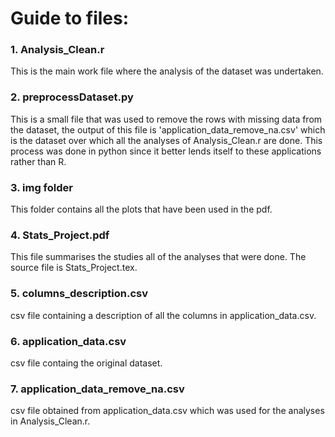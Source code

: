 # Guide to files:
### 1. Analysis_Clean.r
This is the main work file where the analysis of the dataset was undertaken.

### 2. preprocessDataset.py
This is a small file that was used to remove the rows with missing data from the dataset, the output of this file is 'application_data_remove_na.csv' which is the dataset over which all the analyses of Analysis_Clean.r are done.
This process was done in python since it better lends itself to these applications rather than R.

### 3. img folder
This folder contains all the plots that have been used in the pdf.

### 4. Stats_Project.pdf
This file summarises the studies all of the analyses that were done. The source file is Stats_Project.tex.

### 5. columns_description.csv
csv file containing a description of all the columns in application_data.csv.

### 6. application_data.csv
csv file containg the original dataset.

### 7. application_data_remove_na.csv
csv file obtained from application_data.csv which was used for the analyses in Analysis_Clean.r.
